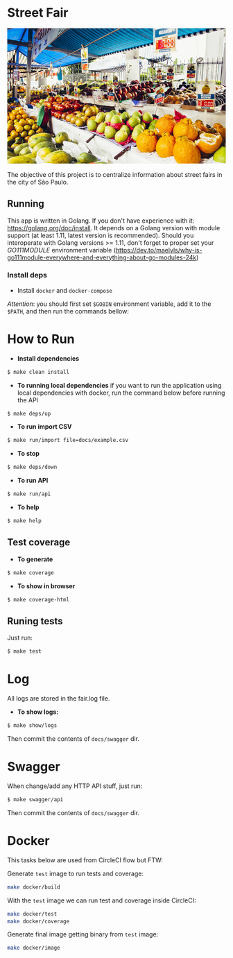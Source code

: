# Street Fair

![Street Fair](docs/street-fair.jpeg)

The objective of this project is to centralize information about street fairs in the city of São Paulo.



## Running

This app is written in Golang. If you don't have experience with it: https://golang.org/doc/install.
It depends on a Golang version with module support (at least 1.11, latest version is recommended).
Should you interoperate with Golang versions >= 1.11, don't forget to proper set your _GO111MODULE_ environment variable (https://dev.to/maelvls/why-is-go111module-everywhere-and-everything-about-go-modules-24k)

### Install deps

- Install `docker` and `docker-compose`

*Attention*: you should first set `$GOBIN` environment variable, add it to the `$PATH`, and then run the commands bellow:


# How to Run

* **Install dependencies**

``` bash
$ make clean install
```

* **To running local dependencies** if you want to run the application using local dependencies with docker, run the command below before running the API

``` bash
$ make deps/up
```

* **To run import CSV**

``` bash
$ make run/import file=docs/example.csv
```

* **To stop**

``` bash
$ make deps/down
```

* **To run API**

``` bash
$ make run/api
```
* **To help**

``` bash
$ make help
```

## Test coverage

* **To generate**
``` bash
$ make coverage
```

* **To show in browser**
``` bash
$ make coverage-html
```

## Runing tests
Just run:
``` bash
$ make test
```

# Log
All logs are stored in the fair.log file.

* **To show logs:**

``` bash
$ make show/logs
```

Then commit the contents of `docs/swagger` dir.

# Swagger

When change/add any HTTP API stuff, just run:

``` bash
$ make swagger/api 
```

Then commit the contents of `docs/swagger` dir.


# Docker

This tasks below are used from CircleCI flow but FTW:

Generate `test` image to run tests and coverage:

```sh
make docker/build
```

With the `test` image we can run test and coverage inside CircleCI:

```sh
make docker/test
make docker/coverage
```

Generate final image getting binary from `test` image:

```sh
make docker/image
```

